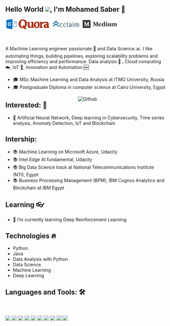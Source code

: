 ## Hello World <img src="https://github.com/TheDudeThatCode/TheDudeThatCode/blob/master/Assets/Earth.gif" width="24px">, I'm Mohamed Saber 👋



  <a href="mailto:m.saber87@hotmail.com">
    <img align="left" alt="MSaber9 | Hotmail" width="40px" src="https://github.com/MSaber9/MSaber9/blob/master/Hotmail.png" />
  </a>
  
  <a href="https://www.quora.com/profile/Mohamed-Saber-19">
    <img align="left" alt="MSaber9 | Quora " width="100px" src="https://github.com/MSaber9/MSaber9/blob/master/Quora.png" />
  </a> 
  
  <a href="https://www.youracclaim.com/users/mohamed-saber.83994bcf/badges">
    <img align="left" alt="MSaber9 | Yourclaim" width="100px" src="https://github.com/MSaber9/MSaber9/blob/master/yourclaim1.png" />
  </a>
  <a href="https://medium.com/@m.saber">
    <img align="left" alt="MSaber9 | Medium " width="110px" src="https://github.com/MSaber9/MSaber9/blob/master/Medium.png" />
  </a> 
<br>
<br>
<br>
<br> 



A Machine Learning engineer passionate :robot: and Data Science.:bar_chart:. I like automating things, building pipelines, exploring scalability problems and improving efficiency and performance. Data analysis 📜 , Cloud computing :cloud:, IoT 🚀,  Innovation and Automation :new:

- 🎓 MSc Machine Learning and Data Analysis at ITMO University, Russia 
- 🎓 Postgraduate Diploma in computer science at Cairo University, Egypt

<!-- Any image aligned to the right. Beware the width -->
<img width="55%" align="right" alt="Github" src="https://raw.githubusercontent.com/onimur/.github/master/.resources/git-header.svg" />

## Interested: 💎
- 🎯 Artificial Neural Network, Deep learning in Cybersecurity, Time series analysis, Anomaly Detection, IoT and Blockchain

## Intership:
- 📚 Machine Learning on Microsoft Azure, Udacity
- 📚 Intel Edge AI fundamental, Udacity
- 📚 Big Data Science track at National Telecommunications Institute (NTI), Egypt
- 📚 Business Processing Management (BPM), IBM Cognos Analytics and Blockchain at IBM Egypt

## Learning 👓
- 🌱 I’m currently learning Deep Reinforcement Learning

## Technologies :fire:
- Python.
- Java
- Data Analysis with Python
- Data Science.
- Machine Learning
- Deep Learning

## Languages and Tools: 🛠 
<br>
<br>
<code><a href="https://java.com/en/download/" target="_blank"><img height="50" src="https://www.vectorlogo.zone/logos/java/java-ar21.svg"></a></code>
<code><a href="https://www.python.org/" target="_blank"><img height="50" src="https://www.vectorlogo.zone/logos/python/python-ar21.svg"></a></code>
<code><a href="https://jupyter.org//" target="_blank"><img height="50" src="https://www.vectorlogo.zone/logos/jupyter/jupyter-ar21.svg"></a></code>
<code><a href="https://www.tensorflow.org/" target="_blank"><img height="50" src="https://www.vectorlogo.zone/logos/tensorflow/tensorflow-ar21.svg"></a></code>
<code><a href="https://pytorch.org/" target="_blank"><img height="50" src="https://www.vectorlogo.zone/logos/pytorch/pytorch-ar21.svg"></a></code>
<code><a href="https://analytics.google.com/" target="_blank"><img height="50" src="https://www.vectorlogo.zone/logos/google_analytics/google_analytics-ar21.svg"></a></code>
<code><a href="https://aws.amazon.com/" target="_blank"><img height="50" src="https://www.vectorlogo.zone/logos/amazon_aws/amazon_aws-ar21.svg"></a></code>
<code><a href="https://www.mysql.com/" target="_blank"><img height="50" src="https://www.vectorlogo.zone/logos/mysql/mysql-ar21.svg"></a></code>
<code><a href="https://www.oracle.com/database.com/" target="_blank"><img height="50" src="https://www.vectorlogo.zone/logos/oracle/oracle-ar21.svg"></a></code>
<code><a href="https://databricks.com/" target="_blank"><img height="50" src="https://www.vectorlogo.zone/logos/databricks/databricks-ar21.svg"></a></code>









<!--
**MSaber9/MSaber9** is a ✨ _special_ ✨ repository because its `README.md` (this file) appears on your GitHub profile.

Here are some ideas to get you started:

- 🔭 I’m currently working on DRL

- 👯 I’m looking to collaborate on ...
- 🤔 I’m looking for help with ...
- 💬 Ask me about ...
- 📫 How to reach me: ...
- 😄 Pronouns: ...
- ⚡ Fun fact: ...
-->
